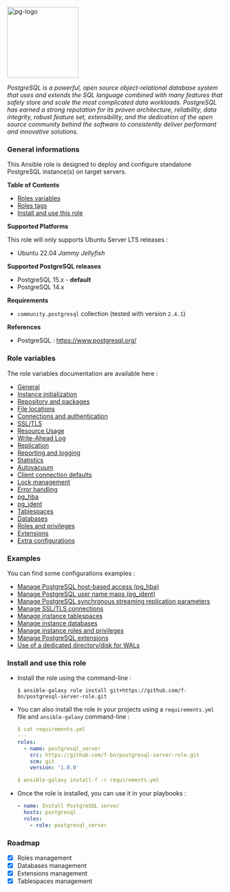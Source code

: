 <p><img src="https://icon-library.com/images/postgresql-icon/postgresql-icon-20.jpg" alt="pg-logo" title="pg" align="top" height=165 /></p>

*PostgreSQL is a powerful, open source object-relational database system that uses and extends the SQL language combined with many features that safely store and scale the most complicated data workloads. PostgreSQL has earned a strong reputation for its proven architecture, reliability, data integrity, robust feature set, extensibility, and the dedication of the open source community behind the software to consistently deliver performant and innovative solutions.*

### General informations

This Ansible role is designed to deploy and configure standalone PostgreSQL instance(s) on target servers.

**Table of Contents**

  - [Roles variables](#role-variables)
  - [Roles tags](#role-variables)
  - [Install and use this role](#install-and-use-this-role)

**Supported Platforms**

This role will only supports Ubuntu Server LTS releases :

  - Ubuntu 22.04 *Jammy Jellyfish*

**Supported PostgreSQL releases**

  - PostgreSQL 15.x - **default**
  - PostgreSQL 14.x

**Requirements**

  - `community.postgresql` collection (tested with version `2.4.1`)

**References**

  - PostgreSQL : https://www.postgresql.org/

### Role variables

The role variables documentation are available here :

  - [General](docs/variables.md#general)
  - [Instance initialization](docs/variables.md#instance-initialization)
  - [Repository and packages](docs/variables.md#repository-and-packages)
  - [File locations](docs/variables.md#file-locations)
  - [Connections and authentication](docs/variables.md#connections-and-authentications)
  - [SSL/TLS](docs/variables.md#ssltls)
  - [Resource Usage](docs/variables.md#resource-usage-except-wal)
  - [Write-Ahead Log](docs/variables.md#write-ahead-log)
  - [Replication](docs/variables.md#replication)
  - [Reporting and logging](docs/variables.md#reporting-and-logging)
  - [Statistics](docs/variables.md#statistics)
  - [Autovacuum](docs/variables.md#autovacuum)
  - [Client connection defaults](docs/variables.md#client-connection-defaults)
  - [Lock management](docs/variables.md#lock-management)
  - [Error handling](docs/variables.md#error-handling)
  - [pg_hba](docs/variables.md#pg_hba)
  - [pg_ident](docs/variables.md#pg_ident)
  - [Tablespaces](docs/variables.md#tablespaces)
  - [Databases](docs/variables.md#databases)
  - [Roles and privileges](docs/variables.md#roles-and-privileges)
  - [Extensions](docs/variables.md#extensions)
  - [Extra configurations](docs/variables.md#extra-configurations)

### Examples

You can find some configurations examples :

- [Manage PostgreSQL host-based access (pg_hba)](docs/examples.md#manage-postgresql-host-based-access-pg_hba)
- [Manage PostgreSQL user name maps (pg_ident)](docs/examples.md#manage-postgresql-user-name-maps-pg_ident)
- [Manage PostgreSQL synchronous streaming replication parameters](docs/examples.md#manage-postgresql-synchronous-streaming-replication-parameters)
- [Manage SSL/TLS connections](docs/examples.md#manage-ssltls-connections)
- [Manage instance tablespaces](docs/examples.md#manage-instance-tablespaces)
- [Manage instance databases](docs/examples.md#manage-instance-databases)
- [Manage instance roles and privileges](docs/examples.md#manage-instance-roles-and-privileges)
- [Manage PostgreSQL extensions](docs/examples.md#manage-postgresql-extensions)
- [Use of a dedicated directory/disk for WALs](docs/examples.md#use-of-a-dedicated-directorydisk-for-wals)

### Install and use this role

* Install the role using the command-line :

  ```shell
  $ ansible-galaxy role install git+https://github.com/f-bn/postgresql-server-role.git
  ```

* You can also install the role in your projects using a `requirements.yml` file and `ansible-galaxy` command-line :

  ```YAML
  $ cat requirements.yml
  ---
  roles:
    - name: postgresql_server
      src: https://github.com/f-bn/postgresql-server-role.git
      scm: git
      version: '1.0.0'

  $ ansible-galaxy install-f -r requirements.yml
  ```

* Once the role is installed, you can use it in your playbooks :

  ```yaml
  - name: Install PostgreSQL server
    hosts: postgresql
    roles:
      - role: postgresql_server
  ```

### Roadmap

- [x] Roles management
- [x] Databases management
- [x] Extensions management
- [X] Tablespaces management
